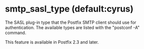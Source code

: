 # smtp_sasl_type (default:cyrus) 

 The SASL plug-in type that the Postfix SMTP client should use
for authentication.  The available types are listed with the
"postconf -A" command. 

 This feature is available in Postfix 2.3 and later. 


